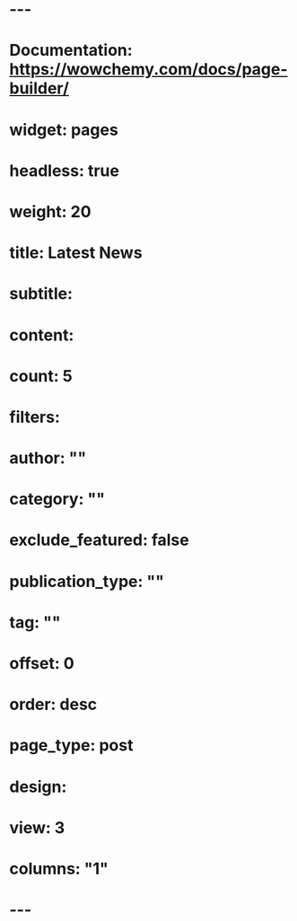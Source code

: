 # ---
# Documentation: https://wowchemy.com/docs/page-builder/
# widget: pages
# headless: true
# weight: 20

# title: Latest News
# subtitle:

# content:
#   count: 5
#   filters:
#     author: ""
#     category: ""
#     exclude_featured: false
#     publication_type: ""
#     tag: ""
#   offset: 0
#   order: desc
#   page_type: post
# design:
#   view: 3
#   columns: "1"
# ---

